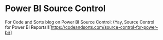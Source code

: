 # Power BI Source Control
For Code and Sorts blog on Power BI Source Control: (Yay, Source Control for Power BI Reports!)[https://codeandsorts.com/source-control-for-power-bi/]
